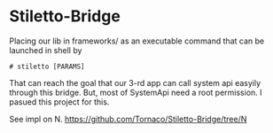 # Stiletto-Bridge
Placing our lib in frameworks/ as an executable command that can be launched in shell by
```
# stiletto [PARAMS]
```
That can reach the goal that our 3-rd app can call system api easyily through this bridge.
But, most of SystemApi need a root permission. I pasued this project for this.

See impl on N. https://github.com/Tornaco/Stiletto-Bridge/tree/N

